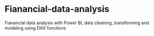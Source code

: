 # Fianancial-data-analysis
Fianancial data analysis with Power BI, data cleaning, transforming and modeling using DAX functions
